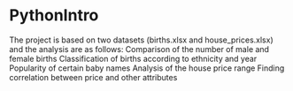# PythonIntro
The project is based on two datasets (births.xlsx and house_prices.xlsx) and the analysis are as follows:
Comparison of the number of male and female births
Classification of births according to ethnicity and year
Popularity of certain baby names
Analysis of the house price range
Finding correlation between price and other attributes
